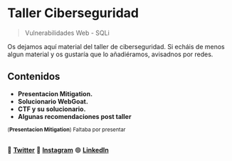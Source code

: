 # Taller Ciberseguridad
> Vulnerabilidades Web - SQLi

Os dejamos aquí material del taller de ciberseguridad. Si echáis de menos algun material y os gustaría que lo añadiéramos, avisadnos por redes.

## Contenidos
- **Presentacion Mitigation.** 
- **Solucionario WebGoat.**
- **CTF y su solucionario.**
- **Algunas recomendaciones post taller**

<sub>(**Presentacion Mitigation**) Faltaba por presentar</sub>
##
:link: [**Twitter**](https://twitter.com/DSC_Valencia?s=20)
:blue_heart: [**Instagram**](https://instagram.com/gdsc_valencia?igshid=ZDdkNTZiNTM=)
:green_circle: [**LinkedIn**](https://www.linkedin.com/company/gdsc-valencia/)
